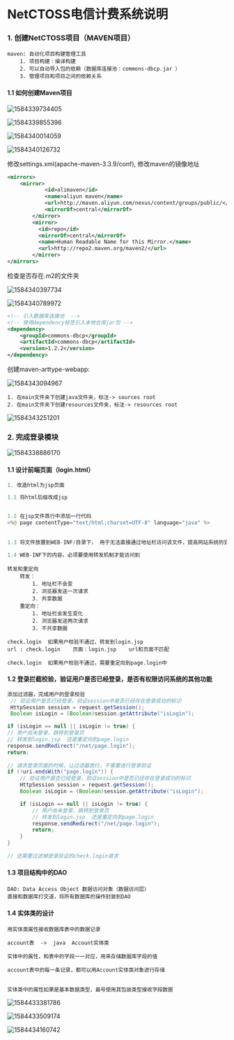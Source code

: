 # NetCTOSS电信计费系统说明

### 1. 创建NetCTOSS项目（MAVEN项目）

```
maven: 自动化项目构建管理工具
	1. 项目构建：编译构建
	2. 可以自动导入包的依赖（数据库连接池：commons-dbcp.jar ）
	3. 管理项目和项目之间的依赖关系
```

#### 1.1 如何创建Maven项目

![1584339734405](.\img\1584339734405.png)

![1584339855396](.\img\1584339855396.png)

![1584340014059](.\img\1584340014059.png)

![1584340126732](.\img\1584340126732.png)

修改settings.xml(apache-maven-3.3.9/conf), 修改maven的镜像地址

```xml
<mirrors>
	<mirror>
			<id>alimaven</id>
			<name>aliyun maven</name>
			<url>http://maven.aliyun.com/nexus/content/groups/public/</url>
			<mirrorOf>central</mirrorOf>
		</mirror>
		<mirror>      
	      <id>repo</id>      
	      <mirrorOf>central</mirrorOf>      
	      <name>Human Readable Name for this Mirror.</name>      
	      <url>http://repo2.maven.org/maven2/</url>      
	    </mirror>
</mirrors>
```

检查是否存在.m2的文件夹

![1584340397734](.\img\1584340397734.png)

![1584340789972](.\img\1584340789972.png)

```xml
<!-- 引入数据库连接池  -->
<!-- 使用dependency标签引入本地仓库jar包 -->
<dependency>
    <groupId>commons-dbcp</groupId>
    <artifactId>commons-dbcp</artifactId>
    <version>1.2.2</version>
</dependency>
```

创建maven-arttype-webapp:

![1584343094967](.\img\1584343094967.png) 

```
1. 在main文件夹下创建java文件夹，标注-> sources root
2. 在main文件夹下创建resources文件夹，标注-> resources root
```

![1584343251201](.\img\1584343251201.png) 







### 2. 完成登录模块

![1584338886170](.\img\1584338886170.png)

#### 1.1 设计前端页面（login.html）

```java
1. 改造html为jsp页面

1.1 将html后缀改成jsp


1.2 在jsp文件首行中添加一行代码
<%@ page contentType="text/html;charset=UTF-8" language="java" %>
    
    
1.3 将文件放置到WEB-INF/目录下， 用于无法直接通过地址栏访问该文件，提高网站系统的安全性

1.4 WEB-INF下的内容，必须要使用转发机制才能访问到
```

```
转发和重定向
	转发：
		1. 地址栏不会变
		2. 浏览器发送一次请求
		3. 共享数据
	重定向：
		1. 地址栏会发生变化
		2. 浏览器发送两次请求
		3. 不共享数据
		
check.login  如果用户校验不通过，转发到login.jsp
url : check.login    页面：login.jsp    url和页面不匹配

check.login  如果用户校验不通过，需要重定向到page.login中

```

#### 1.2 登录拦截校验，验证用户是否已经登录，是否有权限访问系统的其他功能

```java
添加过滤器，完成用户的登录校验
 // 验证用户是否已经登录，验证session中是否已经存在登录成功的标识
 HttpSession session = request.getSession();
 Boolean isLogin = (Boolean)session.getAttribute("isLogin");

if (isLogin == null || isLogin != true) {
// 用户尚未登录，跳转到登录页
// 转发到login.jsp  还是重定向到page.login
response.sendRedirect("/net/page.login");
return;
    
// 请求登录页面的时候，让过滤器放行，不需要进行登录验证
if (!uri.endsWith("page.login")) {
    // 验证用户是否已经登录，验证session中是否已经存在登录成功的标识
    HttpSession session = request.getSession();
    Boolean isLogin = (Boolean)session.getAttribute("isLogin");

    if (isLogin == null || isLogin != true) {
        // 用户尚未登录，跳转到登录页
        // 转发到login.jsp  还是重定向到page.login
        response.sendRedirect("/net/page.login");
        return;
    }
}
    
// 还需要过滤掉登录验证的check.login请求 
```

#### 1.3 项目结构中的DAO

```
DAO: Data Access Object 数据访问对象（数据访问层）
直接和数据库打交道，将所有数据库的操作封装到DAO
```

#### 1.4 实体类的设计

```
用实体类属性接收数据库表中的数据记录

account表  ->  java  Account实体类

实体中的属性，和表中的字段一一对应，用来存储数据库字段的值

account表中的每一条记录，都可以用Account实体类对象进行存储


实体类中的属性如果是基本数据类型，最号使用其包装类型接收字段数据
```

![1584433381786](.\img\1584433381786.png)

![1584433509174](.\img\1584433509174.png)

![1584434160742](.\img\1584434160742.png) 


